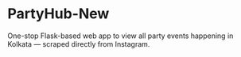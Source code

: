 # PartyHub-New
One-stop Flask-based web app to view all party events happening in Kolkata — scraped directly from Instagram.
